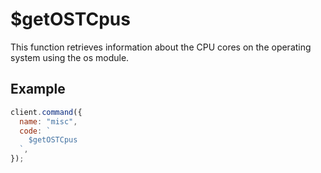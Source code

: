 # $getOSTCpus

This function retrieves information about the CPU cores on the operating system using the os module.

## Example

```js
client.command({
  name: "misc",
  code: `
    $getOSTCpus
  `,
});
```
